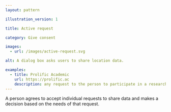 ```yaml
---
layout: pattern

illustration_version: 1

title: Active request

category: Give consent

images:
  - url: /images/active-request.svg

alt: A dialog box asks users to share location data.

examples:
  - title: Prolific Academic
    url: https://prolific.ac
    description: any request to the person to participate in a research project include the type of information they’ll need to share
---
```


A person agrees to accept individual requests to share data and makes a decision based on the needs of that request.
